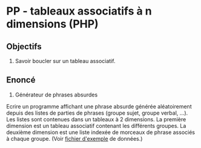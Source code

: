# PP - tableaux associatifs à n dimensions (PHP)

## Objectifs

 1. Savoir boucler sur un tableau associatif. 

## Enoncé

1. Générateur de phrases absurdes

Ecrire un programme affichant une phrase absurde générée aléatoirement depuis des listes de parties de phrases (groupe sujet, groupe verbal, ...). Les listes sont contenues dans un tableaux à 2 dimensions. La première dimension est un tableau associatif contenant les différents groupes. La deuxième dimension est une liste indexée de morceaux de phrase associés à chaque groupe. (Voir [fichier d'exemple](./corrections/sentences.php) de données.)


